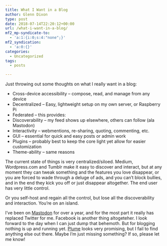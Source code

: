 ```yaml
---
title: What I Want in a Blog
author: Glenn Dixon
type: post
date: 2018-07-14T22:20:12+00:00
url: /what-i-want-in-a-blog/
mf2_mp-syndicate-to:
  - 'a:1:{i:0;s:4:"none";}'
mf2_syndication:
  - 'a:0:{}'
categories:
  - Uncategorized
tags:
  - posts

---
```

Just throwing out some thoughts on what I really want in a blog:

  * Cross-device accessibility &#8211; compose, read, and manage from any device
  * Decentralized &#8211; Easy, lightweight setup on my own server, or Raspberry Pi
  * Federated &#8211; this provides:
  * Discoverability &#8211; my feed shows up elsewhere, others can follow (ala Mastodon)
  * Interactivity &#8211; webmentions, re-sharing, quoting, commenting, etc.
  * GUI &#8211; essential for quick and easy posts or admin work
  * Plugins &#8211; probably best to keep the core light yet allow for easier customization
  * Theme-ability &#8211; same reasons

The current state of things is very centralized/siloed. Medium, Wordpress.com and Tumblr make it easy to discover and interact, but at any moment they can tweak something and the features you love disappear, or you are forced to wade through a deluge of ads, and you can&#8217;t block bullies, and in the end they kick you off or just disappear altogether. The end user has very little control.

Or you self-host and regain all the control, but lose all the discoverability and interaction. You&#8217;re on an island.

I&#8217;ve been on [Mastodon][1] for over a year, and for the most part it really has replaced Twitter for me. Facebook is another thing altogeteher. I look forward to the day when I can just dump that behemoth. But for blogging nothing is up and running yet. [Plume][2] looks very promising, but I fail to find anything else out there. Maybe I&#8217;m just missing something? If so, please let me know!

 [1]: http://joinmastodon.org
 [2]: https://github.com/Plume-org/Plume